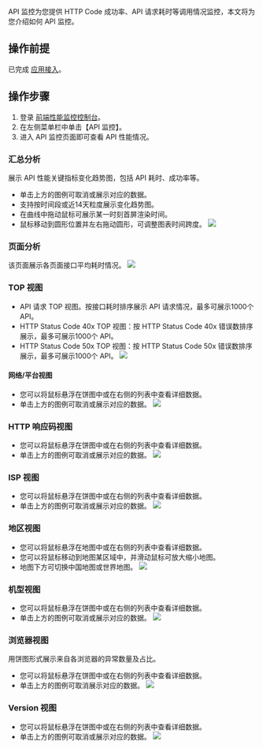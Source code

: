 API 监控为您提供 HTTP Code 成功率、API 请求耗时等调用情况监控，本文将为您介绍如何 API 监控。
## 操作前提
已完成 [应用接入](https://cloud.tencent.com/document/product/1464/58145)。

## 操作步骤 
1. 登录 [前端性能监控控制台](https://console.cloud.tencent.com/rum)。
2. 在左侧菜单栏中单击【API 监控】。
3. 进入 API 监控页面即可查看 API 性能情况。

### 汇总分析
展示 API 性能关键指标变化趋势图，包括 API 耗时、成功率等。
- 单击上方的图例可取消或展示对应的数据。
- 支持按时间段或近14天粒度展示变化趋势图。
- 在曲线中拖动鼠标可展示某一时刻首屏渲染时间。
- 鼠标移动到圆形位置并左右拖动圆形，可调整图表时间跨度。
![](https://main.qcloudimg.com/raw/8f598b372c090dcd109bc61ea51d0502.png)

### 页面分析
该页面展示各页面接口平均耗时情况。
![](https://main.qcloudimg.com/raw/467ce76fb4c9fdddb2d64ca877755dec.png)

###  TOP 视图
- API 请求 TOP 视图。按接口耗时排序展示 API 请求情况，最多可展示1000个 API。
- HTTP Status Code 40x TOP 视图：按 HTTP Status Code 40x 错误数排序展示，最多可展示1000个 API。
- HTTP Status Code 50x TOP 视图：按 HTTP Status Code 50x 错误数排序展示，最多可展示1000个 API。
![](https://main.qcloudimg.com/raw/5c2419b94cebd5d61e0a1252bd9de8af.png)

#### 网络/平台视图
- 您可以将鼠标悬浮在饼图中或在右侧的列表中查看详细数据。
- 单击上方的图例可取消或展示对应的数据。
![](https://main.qcloudimg.com/raw/a4300083651801475d4b8a51a4da635e.png)

### HTTP 响应码视图
- 您可以将鼠标悬浮在饼图中或在右侧的列表中查看详细数据。
- 单击上方的图例可取消或展示对应的数据。
![](https://main.qcloudimg.com/raw/5f8a622c389f4b8f80b0aae700576197.png)

### ISP 视图
- 您可以将鼠标悬浮在饼图中或在右侧的列表中查看详细数据。
- 单击上方的图例可取消或展示对应的数据。
![](https://main.qcloudimg.com/raw/ba7ec19072ff21d992ce8ff5da82dd75.png)

### 地区视图
- 您可以将鼠标悬浮在地图中或在右侧的列表中查看详细数据。
- 您可以将鼠标移动到地图某区域中，并滑动鼠标可放大缩小地图。
- 地图下方可切换中国地图或世界地图。
![](https://main.qcloudimg.com/raw/83741741e68d5f6b4c2cf0e9496ef8c3.png)

### 机型视图
- 您可以将鼠标悬浮在饼图中或在右侧的列表中查看详细数据。
- 单击上方的图例可取消或展示对应的数据。
![](https://main.qcloudimg.com/raw/7519a99da024eb19595211b339d76237.png)

### 浏览器视图
用饼图形式展示来自各浏览器的异常数量及占比。
- 您可以将鼠标悬浮在饼图中或在右侧的列表中查看详细数据。
- 单击上方的图例可取消展示对应的数据。
![](https://main.qcloudimg.com/raw/0ef2339941dc2909a2c47d0f467f6725.png)

### Version 视图
- 您可以将鼠标悬浮在饼图中或在右侧的列表中查看详细数据。
- 单击上方的图例可取消或展示对应的数据。
![](https://main.qcloudimg.com/raw/2a5df05187de5dd574bf8fa6a2932a5f.png)
